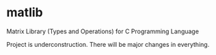 # matlib
Matrix Library (Types and Operations) for C Programming Language

Project is underconstruction. There will be major changes in everything.